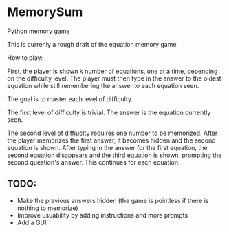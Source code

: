 MemorySum
=========

Python memory game


This is currenly a rough draft of the equation memory game

How to play:

First, the player is shown k number of equations, one at a
time, depending on the difficulty level. The player must 
then type in the answer to the oldest equation while still 
remembering the answer to each equation seen.

The goal is to master each level of difficulty.

The first level of difficulty is trivial. The answer is
the equation currently seen.

The second level of diffiuclty requires one number to be
memorized. After the player memorizes the first answer, 
it becomes hidden and the second equation is shown. After 
typing in the answer for the first equation, the second
equation disappears and the third equation is shown, 
prompting the second question's answer. This continues
for each equation.

TODO:
-----
- Make the previous answers hidden (the game is pointless
 if there is nothing to memorize)
- Improve usuability by adding instructions and more prompts
- Add a GUI
